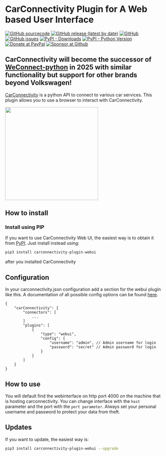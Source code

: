 

# CarConnectivity Plugin for A Web based User Interface
[![GitHub sourcecode](https://img.shields.io/badge/Source-GitHub-green)](https://github.com/tillsteinbach/CarConnectivity-plugin-webui/)
[![GitHub release (latest by date)](https://img.shields.io/github/v/release/tillsteinbach/CarConnectivity-plugin-webui)](https://github.com/tillsteinbach/CarConnectivity-plugin-webui/releases/latest)
[![GitHub](https://img.shields.io/github/license/tillsteinbach/CarConnectivity-plugin-webui)](https://github.com/tillsteinbach/CarConnectivity-plugin-webui/blob/master/LICENSE)
[![GitHub issues](https://img.shields.io/github/issues/tillsteinbach/CarConnectivity-plugin-webui)](https://github.com/tillsteinbach/CarConnectivity-plugin-webui/issues)
[![PyPI - Downloads](https://img.shields.io/pypi/dm/carconnectivity-plugin-webui?label=PyPI%20Downloads)](https://pypi.org/project/carconnectivity-plugin-webui/)
[![PyPI - Python Version](https://img.shields.io/pypi/pyversions/carconnectivity-plugin-webui)](https://pypi.org/project/carconnectivity-plugin-webui/)
[![Donate at PayPal](https://img.shields.io/badge/Donate-PayPal-2997d8)](https://www.paypal.com/donate?hosted_button_id=2BVFF5GJ9SXAJ)
[![Sponsor at Github](https://img.shields.io/badge/Sponsor-GitHub-28a745)](https://github.com/sponsors/tillsteinbach)

## CarConnectivity will become the successor of [WeConnect-python](https://github.com/tillsteinbach/WeConnect-python) in 2025 with similar functionality but support for other brands beyond Volkswagen!

[CarConnectivity](https://github.com/tillsteinbach/CarConnectivity) is a python API to connect to various car services. This plugin allows you to use a browser to interact with CarConnectivity.

<img src="https://raw.githubusercontent.com/tillsteinbach/CarConnectivity-plugin-webui/main/screenshots/screenshot1.png" width="300">

## How to install

### Install using PIP
If you want to use CarConnectivity Web UI, the easiest way is to obtain it from [PyPI](https://pypi.org/project/carconnectivity-plugin-webui/). Just install instead using:
```bash
pip3 install carconnectivity-plugin-webui
```
after you installed CarConnectivity

## Configuration
In your carconnectivity.json configuration add a section for the webui plugin like this. A documentation of all possible config options can be found [here](https://github.com/tillsteinbach/CarConnectivity-plugin-webui/tree/main/doc/Config.md).
```
{
    "carConnectivity": {
        "connectors": [
            ...
        ]
        "plugins": [
            {
                "type": "webui",
                "config": {
                    "username": "admin", // Admin username for login
                    "password": "secret" // Admin password for login
                }
            }
        ]
    }
}
```

## How to use
You will default find the webinterface on http port 4000 on the machine that is hosting carconnectivity. You can change interface with the `host` parameter and the port with the `port parameter`.
Always set your personal username and password to protect your data from theft.

## Updates
If you want to update, the easiest way is:
```bash
pip3 install carconnectivity-plugin-webui --upgrade
```
